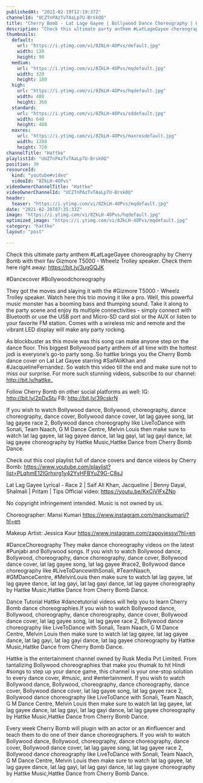 ```yaml
---
publishedAt: "2021-02-19T12:19:37Z"
channelId: "UCZTnPAzTvTAaLp7U-BrskOQ"
title: "Cherry Bomb - Lat Lage Gayee | Bollywood Dance Choreography | Hattke"
description: "Check this ultimate party anthem #LatLageGayee choreography by Cherry Bomb with their fav Gizmore T5000 - Wheelz Trolley speaker. Check them here right away: https://bit.ly/3ugGQJK  \n\n#Dancecover #Bollywoodchoreography\n\nThey got the moves and slaying it with the #Gizmore T5000 - Wheelz Trolley speaker. Watch here this trio moving it like a pro. Well, this powerful music monster has a booming bass and thumping sound. Take it along to the party scene and enjoy its multiple connectivities - simply connect with Bluetooth or use the USB port and Micro-SD card slot or the AUX or listen to your favorite FM station. Comes with a wireless mic and remote and the vibrant LED display will make any party rocking. \n\nAs blockbuster as this movie was this song can make anyone step on the dance floor. This biggest Bollywood party anthem of all time with the hottest jodi is everyone’s go-to party song. So hattke brings you the Cherry Bomb dance cover on Lat Lat Gayee starring #SaifAliKhan and #JacquelineFernandez. \nSo watch this video till the end and make sure not to miss our surprise. For more such stunning videos, subscribe to our channel: http://bit.ly/hattke_\n\nFollow Cherry Bomb on other social platforms as well: \nIG: http://bit.ly/2pDxStu\nFB: http://bit.ly/39cskrN\n\nIf you wish to watch Bollywood dance, Bollywood, choreography, dance choreography, dance cover, Bollywood dance cover, lat lag gayee song, lat lag gayee race 2, Bollywood dance choreography like LiveToDance with Sonali, Team Naach, G M Dance Centre, Melvin Louis then make sure to watch lat lag gayee, lat lag gayee dance, lat lag gayi, lat lag gayi dance, lat lag gayee choreography by Hattke Music,Hattke Dance from Cherry Bomb Dance.\n\nCheck out this cool playlist full of dance covers and dance videos by Cherry Bomb: https://www.youtube.com/playlist?list=PLqhmE12IGrhxrg1y42YvHFBYuZ9G-C8sJ\n\n\nLat Lag Gayee Lyrical - Race 2 | Saif Ali Khan, Jacqueline | Benny Dayal, Shalmali | Pritam | Tips\nOfficial video: https://youtu.be/KxCjVIFxZNo\n\n\nNo copyright infringement intended. Music is not owned by us.\n\nChoreographer: Mansi Kumari\nhttps://www.instagram.com/manckumari/?hl=en\n\nMakeup Artist: Jessica Kaur \nhttps://www.instagram.com/zappyjessy/?hl=en\n\n#DanceChoreography\nThey make dance choreography videos on the latest #Punjabi and Bollywood songs. If you wish to watch Bollywood dance, Bollywood, choreography, dance choreography, dance cover, Bollywood dance cover, lat lag gayee song, lat lag gayee #race2, Bollywood dance choreography like #LiveToDancewithSonali, #TeamNaach, #GMDanceCentre, #MelvinLouis then make sure to watch lat lag gayee, lat lag gayee dance, lat lag gayi, lat lag gayi dance, lat lag gayee choreography by Hattke Music,Hattke Dance from Cherry Bomb Dance.\n\n\nDance Tutorial\nHattke #dancetutorial videos will help you to learn Cherry Bomb dance choreographies.If you wish to watch Bollywood dance, Bollywood, choreography, dance choreography, dance cover, Bollywood dance cover, lat lag gayee song, lat lag gayee race 2, Bollywood dance choreography like LiveToDance with Sonali, Team Naach, G M Dance Centre, Melvin Louis then make sure to watch lat lag gayee, lat lag gayee dance, lat lag gayi, lat lag gayi dance, lat lag gayee choreography by Hattke Music,Hattke Dance from Cherry Bomb Dance.\n\n\nHattke is the entertainment channel owned by Rusk Media Pvt Limited. From tantalizing Bollywood choreographies that make you thumak to hit Hindi #songs to step up your dance game, this channel is your one-stop solution to every dance cover, #music, and #entertainment. If you wish to watch Bollywood dance, Bollywood, choreography, dance choreography, dance cover, Bollywood dance cover, lat lag gayee song, lat lag gayee race 2, Bollywood dance choreography like LiveToDance with Sonali, Team Naach, G M Dance Centre, Melvin Louis then make sure to watch lat lag gayee, lat lag gayee dance, lat lag gayi, lat lag gayi dance, lat lag gayee choreography by Hattke Music,Hattke Dance from Cherry Bomb Dance.\n\n\nEvery week Cherry Bomb will plugin with an actor or an #influencer and teach them to do one of their dance choreographers. If you wish to watch Bollywood dance, Bollywood, choreography, dance choreography, dance cover, Bollywood dance cover, lat lag gayee song, lat lag gayee race 2, Bollywood dance choreography like LiveToDance with Sonali, Team Naach, G M Dance Centre, Melvin Louis then make sure to watch lat lag gayee, lat lag gayee dance, lat lag gayi, lat lag gayi dance, lat lag gayee choreography by Hattke Music,Hattke Dance from Cherry Bomb Dance."
thumbnails:
  default:
    url: "https://i.ytimg.com/vi/8ZkLH-4OPvs/default.jpg"
    width: 120
    height: 90
  medium:
    url: "https://i.ytimg.com/vi/8ZkLH-4OPvs/mqdefault.jpg"
    width: 320
    height: 180
  high:
    url: "https://i.ytimg.com/vi/8ZkLH-4OPvs/hqdefault.jpg"
    width: 480
    height: 360
  standard:
    url: "https://i.ytimg.com/vi/8ZkLH-4OPvs/sddefault.jpg"
    width: 640
    height: 480
  maxres:
    url: "https://i.ytimg.com/vi/8ZkLH-4OPvs/maxresdefault.jpg"
    width: 1280
    height: 720
channelTitle: "Hattke"
playlistId: "UUZTnPAzTvTAaLp7U-BrskOQ"
position: 39
resourceId:
  kind: "youtube#video"
  videoId: "8ZkLH-4OPvs"
videoOwnerChannelTitle: "Hattke"
videoOwnerChannelId: "UCZTnPAzTvTAaLp7U-BrskOQ"
header:
  teaser: "https://i.ytimg.com/vi/8ZkLH-4OPvs/mqdefault.jpg"
date: "2021-02-20T07:35:33Z"
image: "https://i.ytimg.com/vi/8ZkLH-4OPvs/hqdefault.jpg"
optimized_image: "https://i.ytimg.com/vi/8ZkLH-4OPvs/mqdefault.jpg"
category: "hattke"
layout: "post"

---
```

Check this ultimate party anthem #LatLageGayee choreography by Cherry Bomb with their fav Gizmore T5000 - Wheelz Trolley speaker. Check them here right away: https://bit.ly/3ugGQJK  

#Dancecover #Bollywoodchoreography

They got the moves and slaying it with the #Gizmore T5000 - Wheelz Trolley speaker. Watch here this trio moving it like a pro. Well, this powerful music monster has a booming bass and thumping sound. Take it along to the party scene and enjoy its multiple connectivities - simply connect with Bluetooth or use the USB port and Micro-SD card slot or the AUX or listen to your favorite FM station. Comes with a wireless mic and remote and the vibrant LED display will make any party rocking. 

As blockbuster as this movie was this song can make anyone step on the dance floor. This biggest Bollywood party anthem of all time with the hottest jodi is everyone’s go-to party song. So hattke brings you the Cherry Bomb dance cover on Lat Lat Gayee starring #SaifAliKhan and #JacquelineFernandez. 
So watch this video till the end and make sure not to miss our surprise. For more such stunning videos, subscribe to our channel: http://bit.ly/hattke_

Follow Cherry Bomb on other social platforms as well: 
IG: http://bit.ly/2pDxStu
FB: http://bit.ly/39cskrN

If you wish to watch Bollywood dance, Bollywood, choreography, dance choreography, dance cover, Bollywood dance cover, lat lag gayee song, lat lag gayee race 2, Bollywood dance choreography like LiveToDance with Sonali, Team Naach, G M Dance Centre, Melvin Louis then make sure to watch lat lag gayee, lat lag gayee dance, lat lag gayi, lat lag gayi dance, lat lag gayee choreography by Hattke Music,Hattke Dance from Cherry Bomb Dance.

Check out this cool playlist full of dance covers and dance videos by Cherry Bomb: https://www.youtube.com/playlist?list=PLqhmE12IGrhxrg1y42YvHFBYuZ9G-C8sJ


Lat Lag Gayee Lyrical - Race 2 | Saif Ali Khan, Jacqueline | Benny Dayal, Shalmali | Pritam | Tips
Official video: https://youtu.be/KxCjVIFxZNo


No copyright infringement intended. Music is not owned by us.

Choreographer: Mansi Kumari
https://www.instagram.com/manckumari/?hl=en

Makeup Artist: Jessica Kaur 
https://www.instagram.com/zappyjessy/?hl=en

#DanceChoreography
They make dance choreography videos on the latest #Punjabi and Bollywood songs. If you wish to watch Bollywood dance, Bollywood, choreography, dance choreography, dance cover, Bollywood dance cover, lat lag gayee song, lat lag gayee #race2, Bollywood dance choreography like #LiveToDancewithSonali, #TeamNaach, #GMDanceCentre, #MelvinLouis then make sure to watch lat lag gayee, lat lag gayee dance, lat lag gayi, lat lag gayi dance, lat lag gayee choreography by Hattke Music,Hattke Dance from Cherry Bomb Dance.


Dance Tutorial
Hattke #dancetutorial videos will help you to learn Cherry Bomb dance choreographies.If you wish to watch Bollywood dance, Bollywood, choreography, dance choreography, dance cover, Bollywood dance cover, lat lag gayee song, lat lag gayee race 2, Bollywood dance choreography like LiveToDance with Sonali, Team Naach, G M Dance Centre, Melvin Louis then make sure to watch lat lag gayee, lat lag gayee dance, lat lag gayi, lat lag gayi dance, lat lag gayee choreography by Hattke Music,Hattke Dance from Cherry Bomb Dance.


Hattke is the entertainment channel owned by Rusk Media Pvt Limited. From tantalizing Bollywood choreographies that make you thumak to hit Hindi #songs to step up your dance game, this channel is your one-stop solution to every dance cover, #music, and #entertainment. If you wish to watch Bollywood dance, Bollywood, choreography, dance choreography, dance cover, Bollywood dance cover, lat lag gayee song, lat lag gayee race 2, Bollywood dance choreography like LiveToDance with Sonali, Team Naach, G M Dance Centre, Melvin Louis then make sure to watch lat lag gayee, lat lag gayee dance, lat lag gayi, lat lag gayi dance, lat lag gayee choreography by Hattke Music,Hattke Dance from Cherry Bomb Dance.


Every week Cherry Bomb will plugin with an actor or an #influencer and teach them to do one of their dance choreographers. If you wish to watch Bollywood dance, Bollywood, choreography, dance choreography, dance cover, Bollywood dance cover, lat lag gayee song, lat lag gayee race 2, Bollywood dance choreography like LiveToDance with Sonali, Team Naach, G M Dance Centre, Melvin Louis then make sure to watch lat lag gayee, lat lag gayee dance, lat lag gayi, lat lag gayi dance, lat lag gayee choreography by Hattke Music,Hattke Dance from Cherry Bomb Dance.